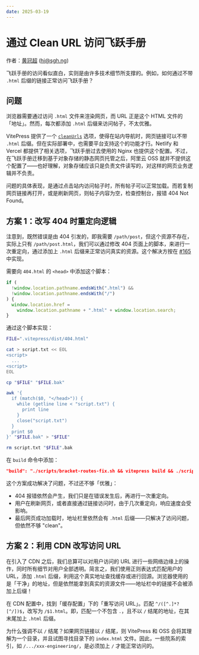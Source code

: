 ```yaml
---
date: 2025-03-19
---
```


# 通过 Clean URL 访问飞跃手册

作者：[黄冠超](https://sgh.ng) (<hi@sgh.ng>)

飞跃手册的访问看似直白，实则是由许多技术细节所支撑的。例如，如何通过不带 `.html` 后缀的链接正常访问飞跃手册？

## 问题

浏览器需要通过访问 `.html` 文件来渲染网页，而 URL 正是这个 HTML 文件的「地址」。然而，每次都添加 `.html` 后缀来访问帖子，不太优雅。

VitePress 提供了一个 [`cleanUrls`](https://vitepress.dev/guide/routing#generating-clean-url) 选项，使得在站内导航时，网页链接可以不带 `.html` 后缀。但在实际部署中，也需要平台支持这个的功能才行。Netlify 和 Vercel 都提供了相关选项，飞跃手册过去使用的 Nginx 也提供这个配置。不过，在飞跃手册迁移到基于对象存储的静态网页托管之后，阿里云 OSS 就并不提供这个配置了——也好理解，对象存储应该只是负责文件读写的，对这样的网页业务逻辑并不负责。

问题的具体表现，是通过点击站内访问帖子时，所有帖子可以正常加载。而若复制网页链接再打开，或是刷新网页，则帖子内容为空，检查控制台，报错 404 Not Found。

## 方案 1：改写 404 时重定向逻辑

注意到，既然错误是由 404 引发的，即我需要 `/path/post`，但这个资源不存在，实际上只有 `/path/post.html`，我们可以通过修改 404 页面上的脚本，来进行一次重定向，通过添加上 `.html` 后缀来正常访问真实的资源。这个解决方按在 [#165](https://github.com/SUSTech-Application/SUSTechapplication/pull/165) 中实现。

需要向 `404.html` 的 `<head>` 中添加这个脚本：

```js
if (
  !window.location.pathname.endsWith(".html") &&
  !window.location.pathname.endsWith("/")
) {
  window.location.href =
    window.location.pathname + ".html" + window.location.search;
}
```

通过这个脚本实现：

```sh
FILE=".vitepress/dist/404.html"

cat > script.txt << EOL
<script>
  ...
<script>
EOL

cp "$FILE" "$FILE.bak"

awk '{
  if (match($0, "</head>")) {
    while (getline line < "script.txt") {
      print line
    }
    close("script.txt")
  }
  print $0
}' "$FILE.bak" > "$FILE"

rm script.txt "$FILE".bak
```

在 `build` 命令中添加：

```json
"build": "./scripts/bracket-routes-fix.sh && vitepress build && ./scripts/404-html.sh",
```

这个方案成功解决了问题，不过还不够「优雅」：

- 404 报错依然会产生，我们只是在错误发生后，再进行一次重定向。
- 用户在刷新网页，或者直接通过链接访问时，由于几次重定向，响应速度会受影响。
- 最后网页成功加载时，地址栏里依然会有 `.html` 后缀——只解决了访问问题，但依然不够 "clean"。

## 方案 2：利用 CDN 改写访问 URL

在引入了 CDN 之后，我们总算可以对用户访问的 URL 进行一些网络边缘上的操作，同时所有细节对用户全部透明。简言之，我们使用正则表达式匹配用户的 URL，添加 `.html` 后缀，利用这个真实地址查找缓存或进行回源。浏览器使用的是「干净」的地址，但是依然能拿到真实的资源文件——地址栏中的链接不会被添加上后缀！

在 CDN 配置中，找到「缓存配置」下的「重写访问 URL」。匹配 `^/([^.]*?[^/])$`，改写为 `/$1.html`。即，匹配一个不包含 `.`，且不以 `/` 结尾的地址，在其末尾加上 `.html` 后缀。

为什么强调不以 `/` 结尾？如果网页链接以 `/` 结尾，则 VitePress 和 OSS 会将其理解为一个目录，并且试图寻找目录下的 `index.html` 文件。因此，一些院系的索引，如 `/.../xxx-engineering/`，是必须加上 `/` 才能正常访问的。
